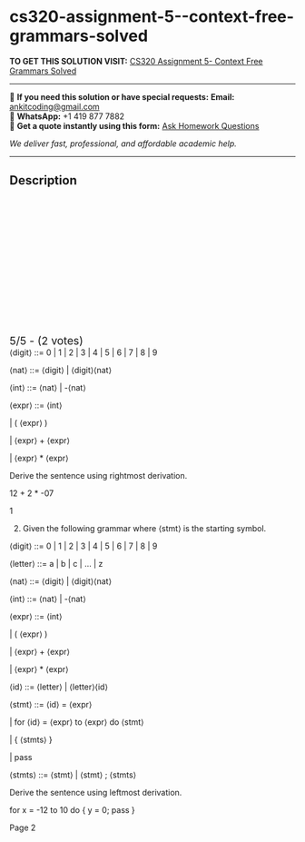 # cs320-assignment-5--context-free-grammars-solved
**TO GET THIS SOLUTION VISIT:** [CS320 Assignment 5- Context Free Grammars Solved](https://www.ankitcodinghub.com/product/bu-cs320-assignment-5-context-free-grammars-solved/)


---

📩 **If you need this solution or have special requests:** **Email:** ankitcoding@gmail.com  
📱 **WhatsApp:** +1 419 877 7882  
📄 **Get a quote instantly using this form:** [Ask Homework Questions](https://www.ankitcodinghub.com/services/ask-homework-questions/)

*We deliver fast, professional, and affordable academic help.*

---

<h2>Description</h2>



<div class="kk-star-ratings kksr-auto kksr-align-center kksr-valign-top" data-payload="{&quot;align&quot;:&quot;center&quot;,&quot;id&quot;:&quot;117814&quot;,&quot;slug&quot;:&quot;default&quot;,&quot;valign&quot;:&quot;top&quot;,&quot;ignore&quot;:&quot;&quot;,&quot;reference&quot;:&quot;auto&quot;,&quot;class&quot;:&quot;&quot;,&quot;count&quot;:&quot;2&quot;,&quot;legendonly&quot;:&quot;&quot;,&quot;readonly&quot;:&quot;&quot;,&quot;score&quot;:&quot;5&quot;,&quot;starsonly&quot;:&quot;&quot;,&quot;best&quot;:&quot;5&quot;,&quot;gap&quot;:&quot;4&quot;,&quot;greet&quot;:&quot;Rate this product&quot;,&quot;legend&quot;:&quot;5\/5 - (2 votes)&quot;,&quot;size&quot;:&quot;24&quot;,&quot;title&quot;:&quot;CS320 Assignment 5- Context Free Grammars Solved&quot;,&quot;width&quot;:&quot;138&quot;,&quot;_legend&quot;:&quot;{score}\/{best} - ({count} {votes})&quot;,&quot;font_factor&quot;:&quot;1.25&quot;}">

<div class="kksr-stars">

<div class="kksr-stars-inactive">
            <div class="kksr-star" data-star="1" style="padding-right: 4px">


<div class="kksr-icon" style="width: 24px; height: 24px;"></div>
        </div>
            <div class="kksr-star" data-star="2" style="padding-right: 4px">


<div class="kksr-icon" style="width: 24px; height: 24px;"></div>
        </div>
            <div class="kksr-star" data-star="3" style="padding-right: 4px">


<div class="kksr-icon" style="width: 24px; height: 24px;"></div>
        </div>
            <div class="kksr-star" data-star="4" style="padding-right: 4px">


<div class="kksr-icon" style="width: 24px; height: 24px;"></div>
        </div>
            <div class="kksr-star" data-star="5" style="padding-right: 4px">


<div class="kksr-icon" style="width: 24px; height: 24px;"></div>
        </div>
    </div>

<div class="kksr-stars-active" style="width: 138px;">
            <div class="kksr-star" style="padding-right: 4px">


<div class="kksr-icon" style="width: 24px; height: 24px;"></div>
        </div>
            <div class="kksr-star" style="padding-right: 4px">


<div class="kksr-icon" style="width: 24px; height: 24px;"></div>
        </div>
            <div class="kksr-star" style="padding-right: 4px">


<div class="kksr-icon" style="width: 24px; height: 24px;"></div>
        </div>
            <div class="kksr-star" style="padding-right: 4px">


<div class="kksr-icon" style="width: 24px; height: 24px;"></div>
        </div>
            <div class="kksr-star" style="padding-right: 4px">


<div class="kksr-icon" style="width: 24px; height: 24px;"></div>
        </div>
    </div>
</div>


<div class="kksr-legend" style="font-size: 19.2px;">
            5/5 - (2 votes)    </div>
    </div>
⟨digit⟩ ::= 0 | 1 | 2 | 3 | 4 | 5 | 6 | 7 | 8 | 9

⟨nat⟩ ::= ⟨digit⟩ | ⟨digit⟩⟨nat⟩

⟨int⟩ ::= ⟨nat⟩ | -⟨nat⟩

⟨expr⟩ ::= ⟨int⟩

| ( ⟨expr⟩ )

| ⟨expr⟩ + ⟨expr⟩

| ⟨expr⟩ * ⟨expr⟩

Derive the sentence using rightmost derivation.

12 + 2 * -07

1

2. Given the following grammar where ⟨stmt⟩ is the starting symbol.

⟨digit⟩ ::= 0 | 1 | 2 | 3 | 4 | 5 | 6 | 7 | 8 | 9

⟨letter⟩ ::= a | b | c | … | z

⟨nat⟩ ::= ⟨digit⟩ | ⟨digit⟩⟨nat⟩

⟨int⟩ ::= ⟨nat⟩ | -⟨nat⟩

⟨expr⟩ ::= ⟨int⟩

| ( ⟨expr⟩ )

| ⟨expr⟩ + ⟨expr⟩

| ⟨expr⟩ * ⟨expr⟩

⟨id⟩ ::= ⟨letter⟩ | ⟨letter⟩⟨id⟩

⟨stmt⟩ ::= ⟨id⟩ = ⟨expr⟩

| for ⟨id⟩ = ⟨expr⟩ to ⟨expr⟩ do ⟨stmt⟩

| { ⟨stmts⟩ }

| pass

⟨stmts⟩ ::= ⟨stmt⟩ | ⟨stmt⟩ ; ⟨stmts⟩

Derive the sentence using leftmost derivation.

for x = -12 to 10 do { y = 0; pass }

Page 2
